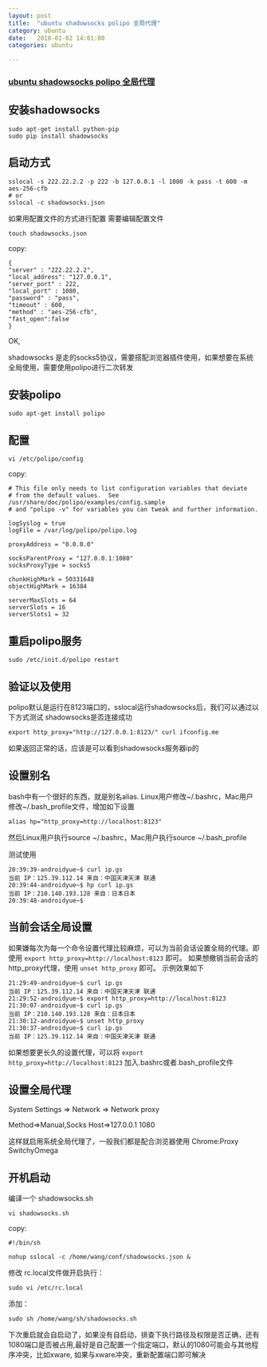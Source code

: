 ```yaml
---
layout: post
title:  "ubuntu shadowsocks polipo 全局代理"
category: ubuntu
date:   2018-01-02 14:01:00
categories: ubuntu 

---
```

### [ubuntu shadowsocks polipo 全局代理](http://dearmadman.com/2015/08/30/use-shadowsocks-in-ubuntu/)

## 安装shadowsocks

```
sudo apt-get install python-pip
sudo pip install shadowsocks
```

## 启动方式
```
sslocal -s 222.22.2.2 -p 222 -b 127.0.0.1 -l 1080 -k pass -t 600 -m aes-256-cfb
# or
sslocal -c shadowsocks.json
```
如果用配置文件的方式进行配置 需要编辑配置文件

```
touch shadowsocks.json
```
copy:
```
{
"server" : "222.22.2.2",
"local_address": "127.0.0.1",
"server_port" : 222,
"local_port" : 1080,
"password" : "pass",
"timeout" : 600,
"method" : "aes-256-cfb",
"fast_open":false
}
```
OK,

shadowsocks 是走的socks5协议，需要搭配浏览器插件使用，如果想要在系统全局使用，需要使用polipo进行二次转发

## 安装polipo
```
sudo apt-get install polipo
```
## 配置

```
vi /etc/polipo/config
```
copy:
```
# This file only needs to list configuration variables that deviate
# from the default values.  See /usr/share/doc/polipo/examples/config.sample
# and "polipo -v" for variables you can tweak and further information.

logSyslog = true
logFile = /var/log/polipo/polipo.log

proxyAddress = "0.0.0.0"

socksParentProxy = "127.0.0.1:1080"
socksProxyType = socks5

chunkHighMark = 50331648
objectHighMark = 16384

serverMaxSlots = 64
serverSlots = 16
serverSlots1 = 32
```
## 重启polipo服务

```
sudo /etc/init.d/polipo restart
```
## 验证以及使用
polipo默认是运行在8123端口的，sslocal运行shadowsocks后，我们可以通过以下方式测试 shadowsocks是否连接成功
```
export http_proxy="http://127.0.0.1:8123/" curl ifconfig.me
```
如果返回正常的话，应该是可以看到shadowsocks服务器ip的

## 设置别名

bash中有一个很好的东西，就是别名alias. Linux用户修改~/.bashrc，Mac用户修改~/.bash_profile文件，增加如下设置

```
alias hp="http_proxy=http://localhost:8123"
```
然后Linux用户执行source ~/.bashrc，Mac用户执行source ~/.bash_profile

测试使用
```
20:39:39-androidyue~$ curl ip.gs
当前 IP：125.39.112.14 来自：中国天津天津 联通
20:39:44-androidyue~$ hp curl ip.gs
当前 IP：210.140.193.128 来自：日本日本 
20:39:48-androidyue~$ 
```

## 当前会话全局设置

如果嫌每次为每一个命令设置代理比较麻烦，可以为当前会话设置全局的代理。即使用
`export http_proxy=http://localhost:8123` 即可。 如果想撤销当前会话的http_proxy代理，使用 `unset http_proxy` 即可。 示例效果如下

```
21:29:49-androidyue~$ curl ip.gs
当前 IP：125.39.112.14 来自：中国天津天津 联通
21:29:52-androidyue~$ export http_proxy=http://localhost:8123
21:30:07-androidyue~$ curl ip.gs
当前 IP：210.140.193.128 来自：日本日本 
21:30:12-androidyue~$ unset http_proxy
21:30:37-androidyue~$ curl ip.gs
当前 IP：125.39.112.14 来自：中国天津天津 联通
```
如果想要更长久的设置代理，可以将
`export http_proxy=http://localhost:8123` 加入.bashrc或者.bash_profile文件

## 设置全局代理

System Settings => Network => Network proxy

Method=>Manual,Socks Host=>127.0.0.1 1080

这样就启用系统全局代理了，一般我们都是配合浏览器使用 Chrome:Proxy SwitchyOmega

## 开机启动

编译一个 shadowsocks.sh

```
vi shadowsocks.sh
```
copy:
```
#!/bin/sh

nohup sslocal -c /home/wang/conf/shadowsocks.json &
```
修改 rc.local文件做开启执行：
```
sudo vi /etc/rc.local
```
添加：
```
sudo sh /home/wang/sh/shadowsocks.sh
```
下次重启就会自启动了，如果没有自启动，排查下执行路径及权限是否正确，还有1080端口是否被占用,最好是自己配置一个指定端口，默认的1080可能会与其他程序冲突，比如xware,
如果与xware冲突，重新配置端口即可解决